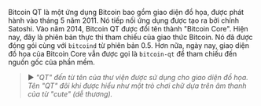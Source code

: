 Bitcoin QT là một ứng dụng Bitcoin bao gồm giao diện đồ họa, được phát hành vào tháng 5 năm 2011. Nó tiếp nối ứng dụng được tạo ra bởi chính Satoshi. Vào năm 2014, Bitcoin QT được đổi tên thành "Bitcoin Core". Hiện nay, đây là phiên bản thực thi tham chiếu của giao thức Bitcoin. Nó đã được đóng gói cùng với `bitcoind` từ phiên bản 0.5. Hơn nữa, ngày nay, giao diện đồ họa của Bitcoin Core vẫn được gọi là `bitcoin-qt` để tham chiếu đến nguồn gốc của phần mềm.

> ► *"QT" đến từ tên của thư viện được sử dụng cho giao diện đồ họa. Tên "QT" đôi khi được hiểu như một trò chơi chữ dựa trên âm thanh của từ "cute" (dễ thương).*